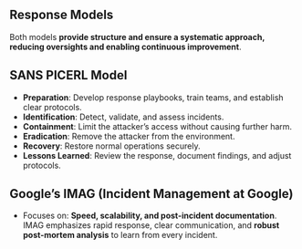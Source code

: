 ## Response Models
Both models **provide structure and ensure a systematic approach, reducing oversights and enabling continuous improvement**.

## SANS PICERL Model
  - **Preparation**: Develop response playbooks, train teams, and establish clear protocols.
  - **Identification**: Detect, validate, and assess incidents.
  - **Containment**: Limit the attacker’s access without causing further harm.
  - **Eradication**: Remove the attacker from the environment.
  - **Recovery**: Restore normal operations securely.
  - **Lessons Learned**: Review the response, document findings, and adjust protocols.

## Google’s IMAG (Incident Management at Google)
  - Focuses on: **Speed, scalability, and post-incident documentation**. IMAG emphasizes rapid response, clear communication, and **robust post-mortem analysis** to learn from every incident.
